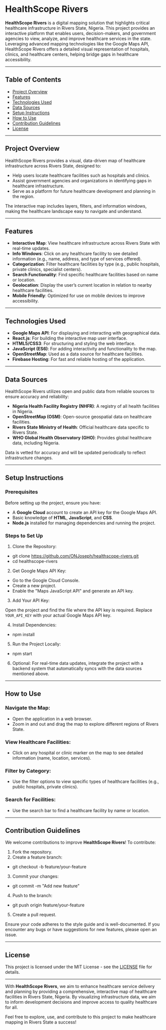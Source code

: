 # HealthScope Rivers

**HealthScope Rivers** is a digital mapping solution that highlights critical healthcare infrastructure in Rivers State, Nigeria. This project provides an interactive platform that enables users, decision-makers, and government agencies to view, analyze, and improve healthcare services in the state. Leveraging advanced mapping technologies like the Google Maps API, HealthScope Rivers offers a detailed visual representation of hospitals, clinics, and healthcare centers, helping bridge gaps in healthcare accessibility.

---

## Table of Contents

- [Project Overview](#project-overview)
- [Features](#features)
- [Technologies Used](#technologies-used)
- [Data Sources](#data-sources)
- [Setup Instructions](#setup-instructions)
- [How to Use](#how-to-use)
- [Contribution Guidelines](#contribution-guidelines)
- [License](#license)

---

## Project Overview

HealthScope Rivers provides a visual, data-driven map of healthcare infrastructure across Rivers State, designed to:

- Help users locate healthcare facilities such as hospitals and clinics.
- Assist government agencies and organizations in identifying gaps in healthcare infrastructure.
- Serve as a platform for future healthcare development and planning in the region.

The interactive map includes layers, filters, and information windows, making the healthcare landscape easy to navigate and understand.

---

## Features

- **Interactive Map**: View healthcare infrastructure across Rivers State with real-time updates.
- **Info Windows**: Click on any healthcare facility to see detailed information (e.g., name, address, and type of services offered).
- **Categorization**: Filter healthcare facilities by type (e.g., public hospitals, private clinics, specialist centers).
- **Search Functionality**: Find specific healthcare facilities based on name or location.
- **Geolocation**: Display the user’s current location in relation to nearby healthcare facilities.
- **Mobile Friendly**: Optimized for use on mobile devices to improve accessibility.

---

## Technologies Used

- **Google Maps API**: For displaying and interacting with geographical data.
- **React.js**: For building the interactive map user interface.
- **HTML5/CSS3**: For structuring and styling the web interface.
- **JavaScript (ES6)**: For adding interactivity and functionality to the map.
- **OpenStreetMap**: Used as a data source for healthcare facilities.
- **Firebase Hosting**: For fast and reliable hosting of the application.

---

## Data Sources

HealthScope Rivers utilizes open and public data from reliable sources to ensure accuracy and reliability:

- **Nigeria Health Facility Registry (NHFR)**: A registry of all health facilities in Nigeria.
- **OpenStreetMap (OSM)**: Open-source geospatial data on healthcare facilities.
- **Rivers State Ministry of Health**: Official healthcare data specific to Rivers State.
- **WHO Global Health Observatory (GHO)**: Provides global healthcare data, including Nigeria.

Data is vetted for accuracy and will be updated periodically to reflect infrastructure changes.

---

## Setup Instructions

### Prerequisites

Before setting up the project, ensure you have:

- A **Google Cloud** account to create an API key for the Google Maps API.
- Basic knowledge of **HTML**, **JavaScript**, and **CSS**.
- **Node.js** installed for managing dependencies and running the project.

### Steps to Set Up

1. Clone the Repository:
   
- git clone https://github.com/ONJoseph/healthscope-rivers.git 
- cd healthscope-rivers 


2. Get Google Maps API Key:

- Go to the Google Cloud Console.
- Create a new project.
- Enable the "Maps JavaScript API" and generate an API key.

3. Add Your API Key:

Open the project and find the file where the API key is required. Replace `YOUR_API_KEY` with your actual Google Maps API key.

4. Install Dependencies:

- npm install

5. Run the Project Locally:

- npm start

6. Optional: For real-time data updates, integrate the project with a backend system that automatically syncs with the data sources mentioned above.

---

## How to Use

### Navigate the Map:

- Open the application in a web browser.
- Zoom in and out and drag the map to explore different regions of Rivers State.

### View Healthcare Facilities:

- Click on any hospital or clinic marker on the map to see detailed information (name, location, services).

### Filter by Category:

- Use the filter options to view specific types of healthcare facilities (e.g., public hospitals, private clinics).

### Search for Facilities:

- Use the search bar to find a healthcare facility by name or location.

---

## Contribution Guidelines

We welcome contributions to improve **HealthScope Rivers**! To contribute:

1. Fork the repository.
2. Create a feature branch:
- git checkout -b feature/your-feature
3. Commit your changes:
- git commit -m "Add new feature"
4. Push to the branch:
- git push origin feature/your-feature
5. Create a pull request.

Ensure your code adheres to the style guide and is well-documented. If you encounter any bugs or have suggestions for new features, please open an issue.

---

## License

This project is licensed under the MIT License - see the [LICENSE](LICENSE) file for details.

---

With **HealthScope Rivers**, we aim to enhance healthcare service delivery and planning by providing a comprehensive, interactive map of healthcare facilities in Rivers State, Nigeria. By visualizing infrastructure data, we aim to inform development decisions and improve access to quality healthcare for all.

Feel free to explore, use, and contribute to this project to make healthcare mapping in Rivers State a success!
